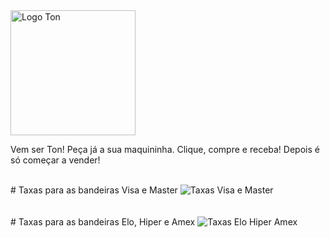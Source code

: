 <img src="https://i.postimg.cc/2yg1sZvF/Logo-Ton-transp.png" width="200" height="200" alt="Logo Ton" title="Logo Ton">
<br/>
<p> Vem ser Ton! Peça já a sua maquininha. 
Clique, compre e receba! 
Depois é só começar a vender! </p>
<br/>
# Taxas para as bandeiras Visa e Master
<img src="https://i.postimg.cc/bJ23XQS3/Taxas-Visa-e-Master-Copia.png" alt="Taxas Visa e Master" title="Taxas Visa e Master">
<br/>
<br/>
<br/>
# Taxas para as bandeiras Elo, Hiper e Amex
<img src="https://i.postimg.cc/zGX7DmRL/Taxas-Elo-Hiper-e-Amex-Copia.png" alt="Taxas Elo Hiper Amex" title="Taxas Elo Hiper Amex">
